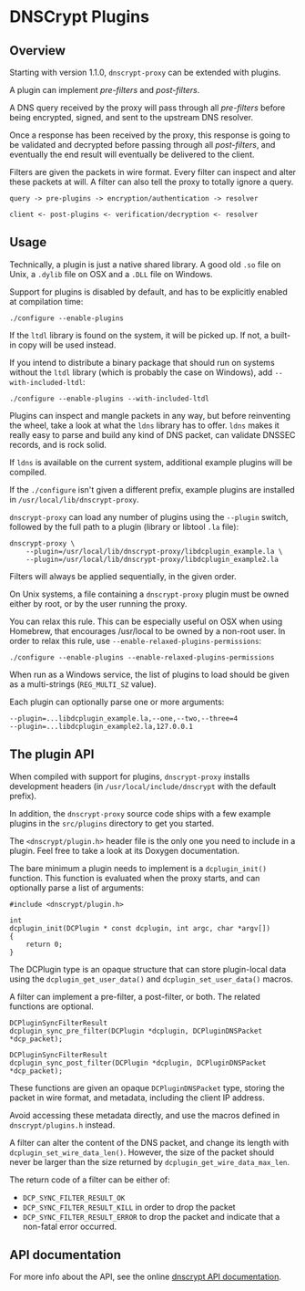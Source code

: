 DNSCrypt Plugins
================

Overview
--------

Starting with version 1.1.0, `dnscrypt-proxy` can be extended with
plugins.

A plugin can implement *pre-filters* and *post-filters*.

A DNS query received by the proxy will pass through all *pre-filters*
before being encrypted, signed, and sent to the upstream DNS resolver.

Once a response has been received by the proxy, this response is
going to be validated and decrypted before passing through all
*post-filters*, and eventually the end result will eventually be
delivered to the client.

Filters are given the packets in wire format. Every filter can inspect and
alter these packets at will. A filter can also tell the proxy to totally
ignore a query.

    query -> pre-plugins -> encryption/authentication -> resolver

    client <- post-plugins <- verification/decryption <- resolver

Usage
-----

Technically, a plugin is just a native shared library. A good old `.so` file on
Unix, a `.dylib` file on OSX and a `.DLL` file on Windows.

Support for plugins is disabled by default, and has to be explicitly
enabled at compilation time:

    ./configure --enable-plugins

If the `ltdl` library is found on the system, it will be picked up. If
not, a built-in copy will be used instead.

If you intend to distribute a binary package that should run on
systems without the `ltdl` library (which is probably the case on
Windows), add `--with-included-ltdl`:

    ./configure --enable-plugins --with-included-ltdl

Plugins can inspect and mangle packets in any way, but before
reinventing the wheel, take a look at what the `ldns` library has to
offer. `ldns` makes it really easy to parse and build any kind of DNS
packet, can validate DNSSEC records, and is rock solid.

If `ldns` is available on the current system, additional example
plugins will be compiled.

If the `./configure` isn't given a different prefix, example plugins
are installed in `/usr/local/lib/dnscrypt-proxy`.

`dnscrypt-proxy` can load any number of plugins using the `--plugin`
switch, followed by the full path to a plugin (library or libtool
`.la` file):

    dnscrypt-proxy \
        --plugin=/usr/local/lib/dnscrypt-proxy/libdcplugin_example.la \
        --plugin=/usr/local/lib/dnscrypt-proxy/libdcplugin_example2.la

Filters will always be applied sequentially, in the given order.

On Unix systems, a file containing a `dnscrypt-proxy` plugin must be
owned either by root, or by the user running the proxy.

You can relax this rule. This can be especially useful on OSX when using
Homebrew, that encourages /usr/local to be owned by a non-root user.
In order to relax this rule, use `--enable-relaxed-plugins-permissions`:

    ./configure --enable-plugins --enable-relaxed-plugins-permissions

When run as a Windows service, the list of plugins to load should be
given as a multi-strings (`REG_MULTI_SZ` value).

Each plugin can optionally parse one or more arguments:

    --plugin=...libdcplugin_example.la,--one,--two,--three=4
    --plugin=...libdcplugin_example2.la,127.0.0.1

The plugin API
--------------

When compiled with support for plugins, `dnscrypt-proxy` installs
development headers (in `/usr/local/include/dnscrypt` with the default
prefix).

In addition, the `dnscrypt-proxy` source code ships with a few example
plugins in the `src/plugins` directory to get you started.

The `<dnscrypt/plugin.h>` header file is the only one you need to
include in a plugin. Feel free to take a look at its Doxygen documentation.

The bare minimum a plugin needs to implement is a `dcplugin_init()`
function. This function is evaluated when the proxy starts, and can
optionally parse a list of arguments:

    #include <dnscrypt/plugin.h>

    int
    dcplugin_init(DCPlugin * const dcplugin, int argc, char *argv[])
    {
        return 0;
    }

The DCPlugin type is an opaque structure that can store plugin-local
data using the `dcplugin_get_user_data()` and `dcplugin_set_user_data()` macros.

A filter can implement a pre-filter, a post-filter, or both. The
related functions are optional.

    DCPluginSyncFilterResult
    dcplugin_sync_pre_filter(DCPlugin *dcplugin, DCPluginDNSPacket *dcp_packet);

    DCPluginSyncFilterResult
    dcplugin_sync_post_filter(DCPlugin *dcplugin, DCPluginDNSPacket *dcp_packet);

These functions are given an opaque `DCPluginDNSPacket` type, storing
the packet in wire format, and metadata, including the client IP address.

Avoid accessing these metadata directly, and use the macros defined in
`dnscrypt/plugins.h` instead.

A filter can alter the content of the DNS packet, and change its
length with `dcplugin_set_wire_data_len()`. However, the size of the
packet should never be larger than the size returned by
`dcplugin_get_wire_data_max_len`.

The return code of a filter can be either of:
- `DCP_SYNC_FILTER_RESULT_OK`
- `DCP_SYNC_FILTER_RESULT_KILL` in order to drop the packet
- `DCP_SYNC_FILTER_RESULT_ERROR` to drop the packet and indicate that a
non-fatal error occurred.

API documentation
-----------------

For more info about the API, see the online [dnscrypt API
documentation](http://dnscrypt.org/plugin-api/plugin_8h.html).

